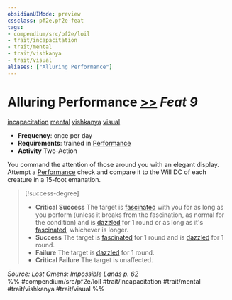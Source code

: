 ```yaml
---
obsidianUIMode: preview
cssclass: pf2e,pf2e-feat
tags:
- compendium/src/pf2e/loil
- trait/incapacitation
- trait/mental
- trait/vishkanya
- trait/visual
aliases: ["Alluring Performance"]
---
```

# Alluring Performance  [>>](rules/core-rulebook/chapter-9-playing-the-game.md#Actions "Two-Action") *Feat 9*  
[incapacitation](rules/traits/incapacitation.md "Incapacitation Effect Trait")  [mental](rules/traits/mental.md "Mental Effect Trait")  [vishkanya](rules/traits/vishkanya-loil.md "Vishkanya Ancestry & Heritage Trait")  [visual](rules/traits/visual.md "Visual Effect Trait")  

- **Frequency**: once per day
- **Requirements**: trained in [Performance](compendium/skills.md#Performance)
- **Activity** Two-Action

You command the attention of those around you with an elegant display. Attempt a [Performance](compendium/skills.md#Performance) check and compare it to the Will DC of each creature in a 15-foot emanation.

> [!success-degree] 
> - **Critical Success** The target is [fascinated](rules/conditions.md#Fascinated) with you for as long as you perform (unless it breaks from the fascination, as normal for the condition) and is [dazzled](rules/conditions.md#Dazzled) for 1 round or as long as it's [fascinated](rules/conditions.md#Fascinated), whichever is longer.
> - **Success** The target is [fascinated](rules/conditions.md#Fascinated) for 1 round and is [dazzled](rules/conditions.md#Dazzled) for 1 round.
> - **Failure** The target is [dazzled](rules/conditions.md#Dazzled) for 1 round.
> - **Critical Failure** The target is unaffected.

*Source: Lost Omens: Impossible Lands p. 62*  
%% #compendium/src/pf2e/loil #trait/incapacitation #trait/mental #trait/vishkanya #trait/visual %%